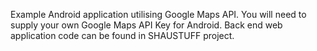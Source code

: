 Example Android application utilising Google Maps API.
You will need to supply your own Google Maps API Key for Android.
Back end web application code can be found in SHAUSTUFF project.

